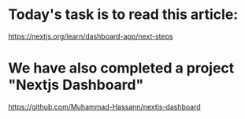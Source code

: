 # Today's task is to read this article:

https://nextjs.org/learn/dashboard-app/next-steps

# We have also completed a project "Nextjs Dashboard"

https://github.com/Muhammad-Hassann/nextjs-dashboard